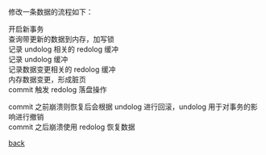 修改一条数据的流程如下：  

开启新事务  
查询带更新的数据到内存，加写锁  
记录 undolog 相关的 redolog 缓冲  
记录 undolog 缓冲  
记录数据变更相关的 redolog 缓冲   
内存数据变更，形成脏页  
commit 触发 redolog 落盘操作  

commit 之前崩溃则恢复后会根据 undolog 进行回滚，undolog 用于对事务的影响进行撤销    
commit 之后崩溃使用 redolog 恢复数据  

[back](../1.md)  